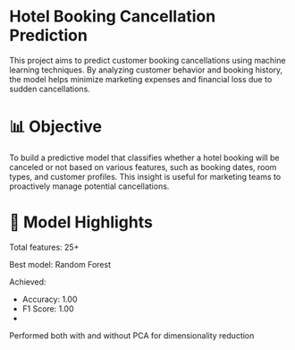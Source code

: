 # Hotel Booking Cancellation Prediction
This project aims to predict customer booking cancellations using machine learning techniques. By analyzing customer behavior and booking history, the model helps minimize marketing expenses and financial loss due to sudden cancellations.

# 📊 Objective
To build a predictive model that classifies whether a hotel booking will be canceled or not based on various features, such as booking dates, room types, and customer profiles. This insight is useful for marketing teams to proactively manage potential cancellations.

# 🧠 Model Highlights
Total features: 25+

Best model: Random Forest

Achieved:
- Accuracy: 1.00
- F1 Score: 1.00
- 
Performed both with and without PCA for dimensionality reduction
